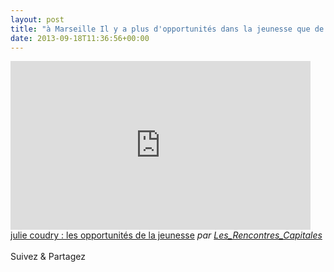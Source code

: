 ```yaml
---
layout: post
title: "à Marseille Il y a plus d'opportunités dans la jeunesse que de risques "
date: 2013-09-18T11:36:56+00:00
---
```

<div class="entry-content" itemprop="text">
<p><iframe frameborder="0" width="480" height="270" src="http://www.dailymotion.com/embed/video/xpkaf2"></iframe><br><a href="http://www.dailymotion.com/video/xpkaf2_julie-coudry-les-opportunites-de-la-jeunesse_news" target="_blank">julie coudry : les opportunités de la jeunesse</a> <i>par <a href="http://www.dailymotion.com/Les_Rencontres_Capitales" target="_blank">Les_Rencontres_Capitales</a></i> </p>
<div class="sfsi_Sicons" style="width: 100%; display: inline-block; vertical-align: middle; text-align:left">
<div style="margin:0px 8px 0px 0px; line-height: 24px"><span>Suivez &amp; Partagez</span></div>
<div class="sfsi_socialwpr">
<div class="sf_fb" style="text-align:left;width:98px"><div class="fb-like" href="http://www.juliecoudry.com/2011-a-marseille-il-y-a-plus-dopportunites-dans-la-jeunesse-que-de-risques/" width="180" send="false" showfaces="false" action="like" data-share="true" data-layout="button"></div></div>
<div class="sf_twiter" style="text-align:left;float:left;width:auto"><a href="http://twitter.com/share" data-count="none" class="sr-twitter-button twitter-share-button" lang="en" data-url="http://www.juliecoudry.com/2011-a-marseille-il-y-a-plus-dopportunites-dans-la-jeunesse-que-de-risques/" data-text="2011 – à Marseille « Il y a plus d’opportunités dans la jeunesse que de risques »"></a></div>
</div>
</div>
<!--<rdf:RDF xmlns:rdf="http://www.w3.org/1999/02/22-rdf-syntax-ns#"
			xmlns:dc="http://purl.org/dc/elements/1.1/"
			xmlns:trackback="http://madskills.com/public/xml/rss/module/trackback/">
		<rdf:Description rdf:about="http://www.juliecoudry.com/2011-a-marseille-il-y-a-plus-dopportunites-dans-la-jeunesse-que-de-risques/"
    dc:identifier="http://www.juliecoudry.com/2011-a-marseille-il-y-a-plus-dopportunites-dans-la-jeunesse-que-de-risques/"
    dc:title="2011 &#8211; à Marseille &laquo;&nbsp;Il y a plus d&rsquo;opportunités dans la jeunesse que de risques&nbsp;&raquo;"
    trackback:ping="http://www.juliecoudry.com/2011-a-marseille-il-y-a-plus-dopportunites-dans-la-jeunesse-que-de-risques/trackback/" />
</rdf:RDF>-->
</div>
